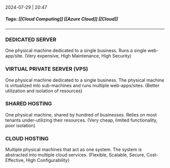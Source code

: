 

2024-07-29 | 20:47

##### Tags: [[Cloud Computing]] [[Azure Cloud]] [[Cloud]]

---
### DEDICATED SERVER
One physical machine dedicated to a single business. Runs a single web-app/site. (Very expensive, High Maintenance, High Security)

### VIRTUAL PRIVATE SERVER (VPS)
One physical machine dedicated to a single business. The physical machine is virtualized into sub-machines and runs multiple web-apps/sites. (Better utilization and isolation of resources)

### SHARED HOSTING
One physical machine, shared by hundred of businesses. Relies on most tenants under-utilizing their resources. (Very cheap, limited functionality, poor isolation)

### CLOUD HOSTING
Multiple physical machines that act as one system. The system is abstracted into multiple cloud services. (Flexible, Scalable, Secure, Cost-Effective, High Configurability)
